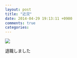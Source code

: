 ```yaml
---
layout: post
title: "近況"
date: 2014-04-29 19:13:11 +0900
comments: true
categories: 
---
```

![](http://data.tumblr.com/I83KJ9Zx34t4nqg5lUJv915W_500.jpg)

退職しました


